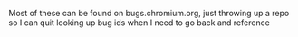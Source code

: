 Most of these can be found on bugs.chromium.org, just throwing up a repo so I can quit looking up bug ids when I need to go back and reference

